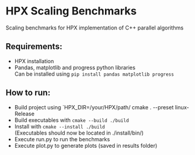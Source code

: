 # HPX Scaling Benchmarks

Scaling benchmarks for HPX implementation of C++ parallel algorithms

## Requirements:

* HPX installation
* Pandas, matplotlib and progress python libraries \
Can be installed using `pip install pandas matplotlib progress`



## How to run:

* Build project using `HPX_DIR=/your/HPX/path/ cmake . --preset linux-Release
* Build executables with `cmake --build ./build`
* Install with `cmake --install ./build` \
(Executables should now be located in ./install/bin/)
* Execute run.py to run the benchmarks
* Execute plot.py to generate plots (saved in results folder)
